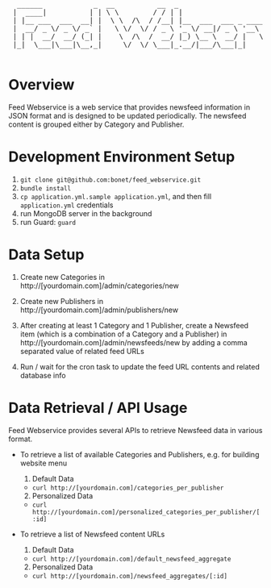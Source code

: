 <pre>
  ______            _  __          __  _                         _          
 |  ____|          | | \ \        / / | |                       (_)         
 | |__ ___  ___  __| |  \ \  /\  / /__| |__  ___  ___ _ ____   ___  ___ ___ 
 |  __/ _ \/ _ \/ _` |   \ \/  \/ / _ \ '_ \/ __|/ _ \ '__\ \ / / |/ __/ _ \
 | | |  __/  __/ (_| |    \  /\  /  __/ |_) \__ \  __/ |   \ V /| | (_|  __/
 |_|  \___|\___|\__,_|     \/  \/ \___|_.__/|___/\___|_|    \_/ |_|\___\___|
                                                                            
</pre>


Overview
========

Feed Webservice is a web service that provides newsfeed information in JSON format and is designed to be updated periodically. 
The newsfeed content is grouped either by Category and Publisher.  


Development Environment Setup
=============================

1. `git clone git@github.com:bonet/feed_webservice.git`
2. `bundle install`
3. `cp application.yml.sample application.yml`, and then fill `application.yml` credentials
4. run MongoDB server in the background
5. run Guard: `guard`


Data Setup
==========

1. Create new Categories in http://[yourdomain.com]/admin/categories/new

2. Create new Publishers in http://[yourdomain.com]/admin/publishers/new

3. After creating at least 1 Category and 1 Publisher, create a Newsfeed item (which is a combination of a Category and a Publisher)
   in http://[yourdomain.com]/admin/newsfeeds/new by adding a comma separated value of related feed URLs

4. Run / wait for the cron task to update the feed URL contents and related database info


Data Retrieval / API Usage
==========================

Feed Webservice provides several APIs to retrieve Newsfeed data in various format.

* To retrieve a list of available Categories and Publishers, e.g. for building website menu

  1. Default Data
    - `curl http://[yourdomain.com]/categories_per_publisher`
  
  2. Personalized Data
    - `curl http://[yourdomain.com]/personalized_categories_per_publisher/[:id]`
    
    
* To retrieve a list of Newsfeed content URLs

  1. Default Data
    - `curl http://[yourdomain.com]/default_newsfeed_aggregate`
    
  2. Personalized Data
    - `curl http://[yourdomain.com]/newsfeed_aggregates/[:id]`
